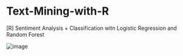 # Text-Mining-with-R
[R] Sentiment Analysis + Classification  witn Logistic Regression and Random Forest

![image](https://user-images.githubusercontent.com/110082650/205512074-8d28c1af-9b15-4de0-85a6-67c3bf6ef200.png)

